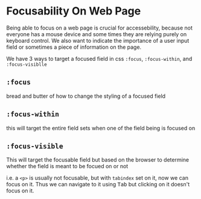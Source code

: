 # Focusability On Web Page

Being able to focus on a web page is crucial for accessebility, because not everyone has a mouse device and some times they are relying purely on keyboard control. We also want to indicate the importance of a user input field or sometimes a piece of information on the page.

We have 3 ways to target a focused field in css `:focus`, `:focus-within`, and `:focus-visiblle`

## `:focus`

bread and butter of how to change the styling of a focused field

## `:focus-within`

this will target the entire field sets when one of the field being is focused on

## `:focus-visible`

This will target the focusable field but based on the browser to determine whether the field is meant to be focued on or not

i.e. a `<p>` is usually not focusable, but with `tabindex` set on it, now we can focus on it. Thus we can navigate to it using <kbd>Tab</kbd> but clicking on it doesn't focus on it.
